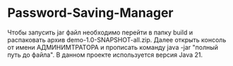 # Password-Saving-Manager
Чтобы запусить jar файл необходимо перейти в папку build и распаковать архив demo-1.0-SNAPSHOT-all.zip. Далее открыть консоль от имени АДМИНИМТРАТОРА и прописать команду java -jar "полный путь до файла". В данном проекте используется версия Java 21.
